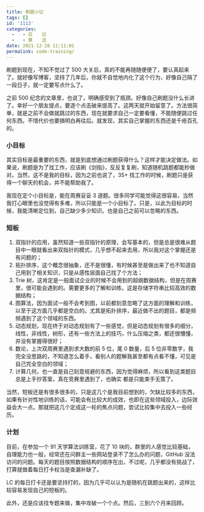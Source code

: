 ```yaml
---
title: 刷题小记
tags: []
id: '1113'
categories:
  -   - 日　　记
  -   - 算　　法
date: 2021-12-28 11:11:01
permalink: code-training/
---
```


刷题到现在，不知不觉过了 500 大关后，真的不能再随随便便了，要认真起来了。就好像写博客，坚持了几年后，你就不自觉地内化了这个行为，好像自己隔了一段日子，就一定要写点什么了。

之前 500 纪念的文章里，也说了，明确感受到了瓶颈。好像自己刷题没什么长进了。幸好一个朋友提点，要逐个点击破来提高了。这两天就开始留意了。方法很简单，就是之前不会做就跳过的东西，现在就要求自己一定要看懂，不能随便跳过任何东西。不惜代价也要搞明白再往后。就发现，其实自己掌握的东西还是千疮百孔的。

### 小目标

其实目标是最重要的东西，就是到底想通过刷题获得什么？这样才能决定做法。如果说，刷题是为了找工作，应该刷《剑指》，反反复复刷，知道随机跳题都能秒做对。当然，这不是我的目标，因为之前也说了，35+ 找工作的时候，刷题只是获得一个聊天的机会，并不能帮助我了。

我现在定个小目标是，能在周赛妥妥 3 道题。很多同学可能觉得这很容易，当然我打心眼里也没觉得有多难，所以只能是一个小目标了。只是，以此为目标的时候，我能清晰定位到，自己缺少多少知识。也是自己之前可以忽略的东西。

### 短板

1.  双指针的应用，虽然知道一些双指针的原理，会写基本的，但是总是很难从题目中一眼就看出来双指针的模式，几乎想不起来去用，所以我对这个掌握还是有问题的；
2.  拓扑排序，这个概念很抽象，还不是很懂，有时候甚至是做出来了也不知道自己用到了相关知识，只是从感性层面自己找了个方法；
3.  Trie 树，这肯定是一般面试企业的时候不会用到的超纲数据结构，但是在周赛里，很可能会遇到的。需要更多的了解和训练，这是存储字符串比较高效的数据结构；
4.  图算法，因为面试一般不会考到图，以前都刻意忽略了这方面的理解和训练，以至于这方面几乎都是空白的。尤其是拓扑排序，最近做不出的题目，都是频频遇到了这个领域的东西。
5.  动态规划，现在终于对动态规划有了一些感觉，但是动态规划有很多的细分，线性，非线性，树形，还有一些方法上的技巧，什么压缩之类，都还很懵懂，并没有掌握得很好；
6.  数论，上次双周赛里遇到求大数的前 5 位，尾 0 数量，后 5 位非零数字，我完全没思路的，不知道怎么着手，看别人的题解我甚至都有点看不懂，可见是自己完全空白的领域；
7.  计算几何，也一直是自己刻意规避的东西，因为觉得麻烦，所以看到这类题目总是上手抄答案，真在竞赛里遇到了，也确实 都是只能束手无策了。

当然，短板还是有很多很多的，只是这几个是我目前想到的，欠缺比较多的东西，如果有针对性地训练的话，可能会有比较大的成效，也即在这些领域投入，边际效益会大一点。那就把这几个定成这一轮的焦点问题，尝试比较集中去投入一些经历。

### 计划

目前，在参加一个 91 天学算法训练营，花了 10 块的，群里的人感觉比较基础，自理能力也一般，经常还在问群主一些网站登录不了怎么办的问题，GitHub 没法访问的问题。每天的题目按照数据结构的顺序在出，不过呢，几乎都没有挑战了，打算就做着每日打卡权当是查漏补缺了。

LC 的每日打卡还是要坚持打的，因为几乎可以认为是随机在跳题出来的，这样比较容易发现自己的短板的。

此外，还是应该找专题来做，集中攻破一个个点。然后，三到六个月来回顾。